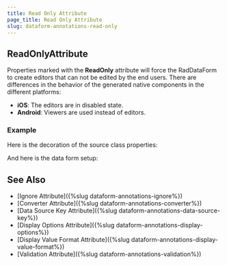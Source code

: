 ```yaml
---
title: Read Only Attribute
page_title: Read Only Attribute
slug: dataform-annotations-read-only
---
```


## ReadOnlyAttribute

Properties marked with the **ReadOnly** attribute will force the RadDataForm to create editors that can not be edited by the end users. There are differences in the behavior of the generated native components in the different platforms:

- **iOS**: The editors are in disabled state.
- **Android**: Viewers are used instead of editors. 

### Example

Here is the decoration of the source class properties:

<snippet id='dataform-dataannotations-readonly-source'/>
 
And here is the data form setup:

<snippet id='dataform-dataannotations-readonly-form'/>

## See Also
- [Ignore Attribute]({%slug dataform-annotations-ignore%})
- [Converter Attribute]({%slug dataform-annotations-converter%})
- [Data Source Key Attribute]({%slug dataform-annotations-data-source-key%})
- [Display Options Attribute]({%slug dataform-annotations-display-options%})
- [Display Value Format Attribute]({%slug dataform-annotations-display-value-format%})
- [Validation Attribute]({%slug dataform-annotations-validation%})